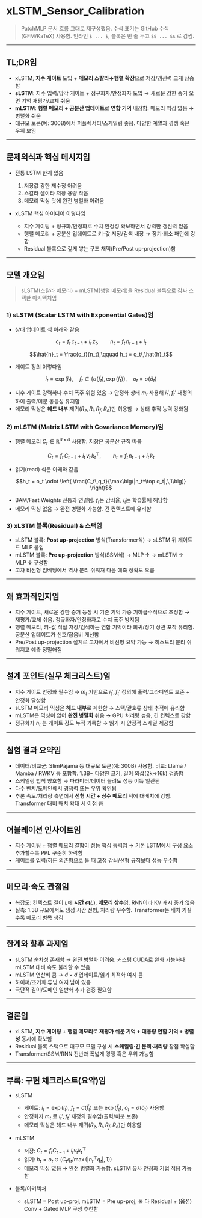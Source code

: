 # xLSTM_Sensor_Calibration

> PatchMLP 문서 흐름 그대로 재구성했음. 수식 표기는 GitHub 수식(GFM/KaTeX) 사용함. 인라인 `$ ... $`, 블록은 빈 줄 두고 `$$ ... $$` 로 감쌈.

---

## TL;DR임

- xLSTM, **지수 게이트** 도입 + **메모리 스칼라→행렬 확장**으로 저장/갱신력 크게 상승함  
- **sLSTM**: 지수 입력/망각 게이트 + 정규화자/안정화자 도입 → 새로운 강한 증거 오면 기억 재평가/교체 쉬움  
- **mLSTM**: **행렬 메모리 + 공분산 업데이트**로 **연합 기억** 내장함. 메모리 믹싱 없음 → 병렬화 쉬움  
- 대규모 토큰(예: 300B)에서 퍼플렉서티/스케일링 좋음. 다양한 계열과 경쟁 혹은 우위 보임

---

## 문제의식과 핵심 메시지임

- 전통 LSTM 한계 있음
  1) 저장값 강한 재수정 어려움  
  2) 스칼라 셀이라 저장 용량 작음  
  3) 메모리 믹싱 탓에 완전 병렬화 어려움

- xLSTM 핵심 아이디어 이렇다임
  - 지수 게이팅 + 정규화/안정화로 수치 안정성 확보하면서 강력한 갱신력 얻음  
  - 행렬 메모리 + 공분산 업데이트로 키-값 저장/검색 내장 → 장기·희소 패턴에 강함  
  - Residual 블록으로 깊게 쌓는 구조 채택(Pre/Post up-projection)함

---

## 모델 개요임

> sLSTM(스칼라 메모리) + mLSTM(행렬 메모리)을 Residual 블록으로 감싸 스택한 아키텍처임

### 1) sLSTM (Scalar LSTM with Exponential Gates)임

- 상태 업데이트 식 아래와 같음

$$c_t = f_t\,c_{t-1} + i_t\,z_t,\qquad
n_t = f_t\,n_{t-1} + i_t$$

$$\hat{h}_t = \frac{c_t}{n_t},\qquad
h_t = o_t\,\hat{h}_t$$

- 게이트 정의 이렇다임

$$i_t=\exp(\tilde{i}_t),\quad
f_t \in \{\sigma(\tilde{f}_t),\,\exp(\tilde{f}_t)\},\quad
o_t=\sigma(\tilde{o}_t)$$

- 지수 게이트 강력하나 수치 폭주 위험 있음 → 안정화 상태 $m_t$ 사용해 $i_t', f_t'$ 재정의하여 출력/미분 동등성 유지함  
- 메모리 믹싱은 **헤드 내부** 재귀($R_z,R_i,R_f,R_o$)만 허용함 → 상태 추적 능력 강화됨

### 2) mLSTM (Matrix LSTM with Covariance Memory)임

- 행렬 메모리 $C_t \in \mathbb{R}^{d\times d}$ 사용함. 저장은 공분산 규칙 따름

$$C_t = f_t\,C_{t-1} + i_t\,v_t\,k_t^\top,\qquad
n_t = f_t\,n_{t-1} + i_t\,k_t$$

- 읽기(read) 식은 아래와 같음

$$h_t = o_t \odot \left( \frac{C_t\,q_t}{\max\big(|n_t^\top q_t|,\,1\big)} \right)$$

- BAM/Fast Weights 전통과 연결됨. $f_t$는 감쇠율, $i_t$는 학습률에 해당함  
- 메모리 믹싱 없음 → 완전 병렬화 가능함. 긴 컨텍스트에 유리함

### 3) xLSTM 블록(Residual) & 스택임

- sLSTM 블록: **Post up-projection** 방식(Transformer식) → sLSTM 뒤 게이트드 MLP 붙임  
- mLSTM 블록: **Pre up-projection** 방식(SSM식) → MLP ↑ → mLSTM → MLP ↓ 구성함  
- 고차 비선형 임베딩에서 역사 분리 쉬워져 다음 예측 정확도 오름

---

## 왜 효과적인지임

- 지수 게이트, 새로운 강한 증거 등장 시 기존 기억 가중 기하급수적으로 조정함 → 재평가/교체 쉬움. 정규화자/안정화자로 수치 폭주 방지됨  
- 행렬 메모리, 키-값 직접 저장/검색하는 연합 기억이라 희귀/장기 상관 포착 유리함. 공분산 업데이트가 신호/잡음비 개선함  
- Pre/Post up-projection 설계로 고차에서 비선형 요약 가능 → 히스토리 분리 쉬워지고 예측 정밀해짐

---

## 설계 포인트(실무 체크리스트)임

- 지수 게이트 안정화 필수임 → $m_t$ 기반으로 $i_t', f_t'$ 정의해 출력/그라디언트 보존 + 안정화 달성함  
- sLSTM 메모리 믹싱은 **헤드 내부**로 제한함 → 스택/괄호류 상태 추적에 유리함  
- mLSTM은 믹싱이 없어 **완전 병렬화** 쉬움 → GPU 처리량 높음, 긴 컨텍스트 강함  
- 정규화자 $n_t$ 는 게이트 강도 누적 기록함 → 읽기 시 안정적 스케일 제공함

---

## 실험 결과 요약임

- 데이터/비교군: SlimPajama 등 대규모 토큰(예: 300B) 사용함. 비교: Llama / Mamba / RWKV 등 포함함. 1.3B~ 다양한 크기, 길이 외삽(2k→16k) 검증함  
- 스케일링 법칙 양호함 → 파라미터/데이터 늘려도 성능 이득 일관됨  
- 다수 벤치/도메인에서 경쟁력 또는 우위 확인됨  
- 추론 속도/처리량 측면에서 **선형 시간 + 상수 메모리** 덕에 대배치에 강함. Transformer 대비 배치 확대 시 이점 큼

---

## 어블레이션 인사이트임

- 지수 게이팅 + 행렬 메모리 결합이 성능 핵심 동력임 → 기본 LSTM에서 구성 요소 추가할수록 PPL 꾸준히 하락함  
- 게이트를 입력/히든 의존형으로 둘 때 고정 감쇠/선형 규칙보다 성능 우수함

---

## 메모리·속도 관점임

- 복잡도: 컨텍스트 길이 $L$에 **시간 $\mathcal{O}(L)$**, **메모리 상수**임. RNN이라 KV 캐시 증가 없음  
- 실측: 1.3B 규모에서도 생성 시간 선형, 처리량 우수함. Transformer는 배치 커질수록 메모리 병목 생김

---

## 한계와 향후 과제임

- sLSTM 순차성 존재함 → 완전 병렬화 어려움. 커스텀 CUDA로 완화 가능하나 mLSTM 대비 속도 불리할 수 있음  
- mLSTM 연산비 큼 → $d\times d$ 업데이트/읽기 최적화 여지 큼  
- 하이퍼/초기화 튜닝 여지 남아 있음  
- 극단적 길이/도메인 일반화 추가 검증 필요함

---

## 결론임

- xLSTM, **지수 게이팅** + **행렬 메모리**로 **재평가 쉬운 기억 + 대용량 연합 기억 + 병렬성** 동시에 확보함  
- Residual 블록 스택으로 대규모 모델 구성 시 **스케일링·긴 문맥·처리량** 장점 확실함  
- Transformer/SSM/RNN 전반과 폭넓게 경쟁 혹은 우위 가능함

---

## 부록: 구현 체크리스트(요약)임

- sLSTM
  - 게이트: $i_t=\exp(\tilde{i}_t)$, $f_t=\sigma(\tilde{f}_t)$ 또는 $\exp(\tilde{f}_t)$, $o_t=\sigma(\tilde{o}_t)$ 사용함  
  - 안정화자 $m_t$ 로 $i_t', f_t'$ 재정의 필수임(출력/미분 보존)  
  - 메모리 믹싱은 헤드 내부 재귀($R_z,R_i,R_f,R_o$)만 허용함

- mLSTM
  - 저장: $C_t = f_t C_{t-1} + i_t v_t k_t^\top$  
  - 읽기: $h_t = o_t \odot \big(C_t q_t / \max(|n_t^\top q_t|,1)\big)$  
  - 메모리 믹싱 없음 → 완전 병렬화 가능함. sLSTM 유사 안정화 기법 적용 가능함

- 블록/아키텍처
  - sLSTM = Post up-proj, mLSTM = Pre up-proj, 둘 다 Residual + (옵션) Conv + Gated MLP 구성 추천함


